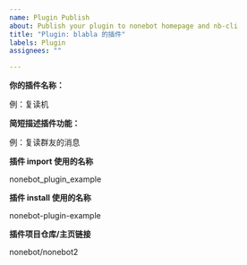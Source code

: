 ```yaml
---
name: Plugin Publish
about: Publish your plugin to nonebot homepage and nb-cli
title: "Plugin: blabla 的插件"
labels: Plugin
assignees: ""

---
```


**你的插件名称：**

例：复读机

**简短描述插件功能：**

例：复读群友的消息

**插件 import 使用的名称**

nonebot_plugin_example

<!-- 或其他合法包名 -->

**插件 install 使用的名称**

nonebot-plugin-example

<!--
例 1：nonebot-plugin-example

通过 pypi 安装

> 请事先发布插件到[pypi](https://pypi.org/)

例 2：git+https://github.com/nonebot/nonebot-plugin-example

从 github 仓库安装
-->

**插件项目仓库/主页链接**

nonebot/nonebot2

<!-- 默认 github 或其他完整链接，请勿使用 markdown 语法 -->
